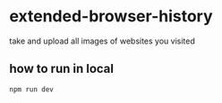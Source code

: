 # extended-browser-history
take and upload all images of websites you visited
## how to run in local
 `npm run dev`
